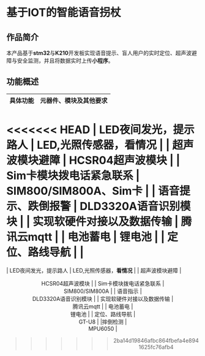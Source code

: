 # 基于IOT的智能语音拐杖

## 作品简介

本产品基于**stm32**与**K210**开发板实现语音提示、盲人用户的实时定位、超声波避障与安全监测，并且将数据实时上传**小程序**。

## 功能概述

| 具体功能                   | 元器件、模块及其他要求 |
| -------------------------- | ---------------------- |
<<<<<<< HEAD
| LED夜间发光，提示路人      | LED,光照传感器，看情况 |
| 超声波模块避障             | HCSR04超声波模块       |
| Sim卡模块拨电话紧急联系    | SIM800/SIM800A、Sim卡  |
| 语音提示、跌倒报警         | DLD3320A语音识别模块   |
| 实现软硬件对接以及数据传输 | 腾讯云mqtt             |
| 电池蓄电                   | 锂电池                 |
| 定位、路线导航             |                        |
=======
| LED夜间发光，提示路人      | LED,光照传感器，**看情况** |
| 超声波模块避障             | <center>HCSR04超声波模块       |
| Sim卡模块拨电话紧急联系    | <center>SIM800/SIM800A  |
| 语音指示                  | <center>DLD3320A语音识别模块   |
| 实现软硬件对接以及数据传输 | <center>腾讯云mqtt             |
| 电池蓄电                   | <center>锂电池                 |
| 定位、路线导航             | <center>GT-U8                  |
|摔倒检测                   |<center>MPU6050                  |
>>>>>>> 2ba14d19846afbc864fbefa4e8941625fc76afb4
